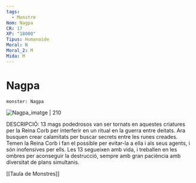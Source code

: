 ```yaml
---
tags:
  - Monstre
Nom: Nagpa
CR: 17
XP: "18000"
Tipus: Humanoide
Moral: N
Moral_2: M
Mida: M
---
```

# Nagpa

```statblock
monster: Nagpa
```

![Nagpa_imatge | 210](https://www.aidedd.org/dnd/images/nagpa.jpg)

DESCRIPCIÓ: 
13 mags podedrosos van ser tornats en aquestes criatures per la Reina Corb per interferir en un ritual en la guerra entre deitats. Ara busquen crear calamitats per buscar secrets entre les runes creades. Temen la Reina Corb i fan el possible per evitar-la a ella i als seus agents, i són inofensives per ells. Les 13 segueixen amb vida, i treballen en les ombres per aconseguir la destrucció, sempre amb gran paciència amb diversitat de plans simultanis.

[[Taula de Monstres]]